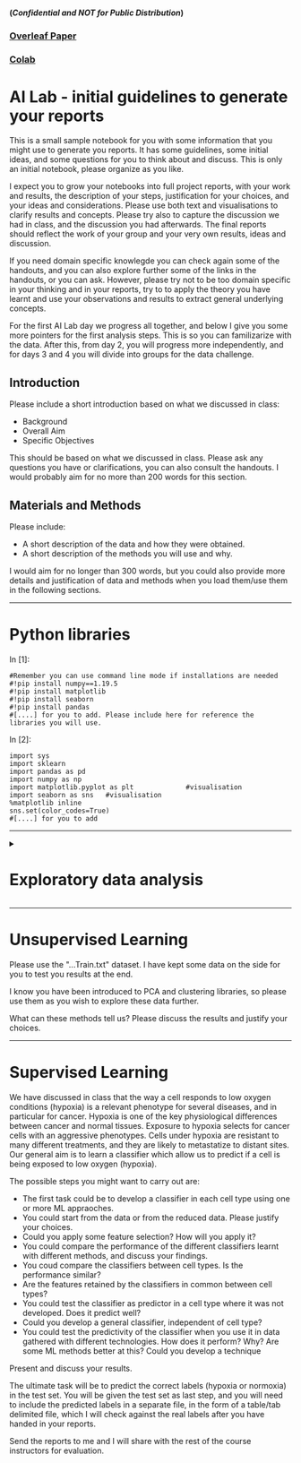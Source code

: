 #### (_Confidential and NOT for Public Distribution_)
### [Overleaf Paper](https://www.overleaf.com/project/642c259e2f694482ba9942e8)
### [Colab](https://colab.research.google.com/drive/1DltVlTuszWOiAbFxQ0-eCtsAYjyLH508?usp=sharing)

# AI Lab - initial guidelines to generate your reports

This is a small sample notebook for you with some information that you
might use to generate you reports. It has some guidelines, some initial
ideas, and some questions for you to think about and discuss. This is
only an initial notebook, please organize as you like.

I expect you to grow your notebooks into full project reports, with your
work and results, the description of your steps, justification for your
choices, and your ideas and considerations. Please use both text and
visualisations to clarify results and concepts. Please try also to
capture the discussion we had in class, and the discussion you had
afterwards. The final reports should reflect the work of your group and
your very own results, ideas and discussion.

If you need domain specific knowlegde you can check again some of the
handouts, and you can also explore further some of the links in the
handouts, or you can ask. However, please try not to be too domain
specific in your thinking and in your reports, try to to apply the
theory you have learnt and use your observations and results to extract
general underlying concepts.

For the first AI Lab day we progress all together, and below I give you
some more pointers for the first analysis steps. This is so you can
familizarize with the data. After this, from day 2, you will progress
more independently, and for days 3 and 4 you will divide into groups for
the data challenge.

## Introduction

Please include a short introduction based on what we discussed in class:

-   Background
-   Overall Aim
-   Specific Objectives


This should be based on what we discussed in class. Please ask any
questions you have or clarifications, you can also consult the handouts.
I would probably aim for no more than 200 words for this section.

## Materials and Methods

Please include:

-   A short description of the data and how they were obtained.
-   A short description of the methods you will use and why.


I would aim for no longer than 300 words, but you could also provide
more details and justification of data and methods when you load
them/use them in the following sections.

------------------------------------------------------------------------

# Python libraries

In \[1\]:

    #Remember you can use command line mode if installations are needed
    #!pip install numpy==1.19.5
    #!pip install matplotlib
    #!pip install seaborn
    #!pip install pandas
    #[....] for you to add. Please include here for reference the libraries you will use. 

In \[2\]:

    import sys
    import sklearn
    import pandas as pd
    import numpy as np
    import matplotlib.pyplot as plt             #visualisation
    import seaborn as sns   #visualisation
    %matplotlib inline     
    sns.set(color_codes=True)
    #[....] for you to add

------------------------------------------------------------------------
<details>
<summary><h1>Exploratory data analysis</h1></summary>

First we load the data. There are four datasets. They correspond to four
different experiments in two different cell lines, and using two
different single cell RNA sequencing techniques. You might proceed one
experiment at a time, or download the metadata for all experiments and
discuss them together. Here I show the example for one of the datasets.

## MCF7 SmartSeq experiment

First we read in the metadata. There are 4 metadata files. One for each
experiment. They are tab delimited file TSV.

In \[3\]:

    # Remember to change the path. This should point to where you have stored the metadata files. 
    df_meta = pd.read_csv("SmartSeq/MCF7_SmartS_MetaData.tsv",delimiter="\t",engine='python',index_col=0)
    print("Dataframe dimensions:", np.shape(df_meta))
    print("First column: ", df_meta.iloc[ : , 0])

    Dataframe dimensions: (383, 8)
    First column:  Filename
    output.STAR.1_A10_Hypo_S28_Aligned.sortedByCoord.out.bam    MCF7
    output.STAR.1_A11_Hypo_S29_Aligned.sortedByCoord.out.bam    MCF7
    output.STAR.1_A12_Hypo_S30_Aligned.sortedByCoord.out.bam    MCF7
    output.STAR.1_A1_Norm_S1_Aligned.sortedByCoord.out.bam      MCF7
    output.STAR.1_A2_Norm_S2_Aligned.sortedByCoord.out.bam      MCF7
                                                                ... 
    output.STAR.4_H5_Norm_S359_Aligned.sortedByCoord.out.bam    MCF7
    output.STAR.4_H6_Norm_S360_Aligned.sortedByCoord.out.bam    MCF7
    output.STAR.4_H7_Hypo_S379_Aligned.sortedByCoord.out.bam    MCF7
    output.STAR.4_H8_Hypo_S380_Aligned.sortedByCoord.out.bam    MCF7
    output.STAR.4_H9_Hypo_S381_Aligned.sortedByCoord.out.bam    MCF7
    Name: Cell Line, Length: 383, dtype: object

In \[4\]:

    df_meta.head(5)   

Out\[4\]:

|                                                          | Cell Line | PCR Plate | Pos | Condition | Hours | Cell name | PreprocessingTag              | ProcessingComments |
|----------------------------------------------------------|-----------|-----------|-----|-----------|-------|-----------|-------------------------------|--------------------|
| Filename                                                 |           |           |     |           |       |           |                               |                    |
| output.STAR.1_A10_Hypo_S28_Aligned.sortedByCoord.out.bam | MCF7      | 1         | A10 | Hypo      | 72    | S28       | Aligned.sortedByCoord.out.bam | STAR,FeatureCounts |
| output.STAR.1_A11_Hypo_S29_Aligned.sortedByCoord.out.bam | MCF7      | 1         | A11 | Hypo      | 72    | S29       | Aligned.sortedByCoord.out.bam | STAR,FeatureCounts |
| output.STAR.1_A12_Hypo_S30_Aligned.sortedByCoord.out.bam | MCF7      | 1         | A12 | Hypo      | 72    | S30       | Aligned.sortedByCoord.out.bam | STAR,FeatureCounts |
| output.STAR.1_A1_Norm_S1_Aligned.sortedByCoord.out.bam   | MCF7      | 1         | A1  | Norm      | 72    | S1        | Aligned.sortedByCoord.out.bam | STAR,FeatureCounts |
| output.STAR.1_A2_Norm_S2_Aligned.sortedByCoord.out.bam   | MCF7      | 1         | A2  | Norm      | 72    | S2        | Aligned.sortedByCoord.out.bam | STAR,FeatureCounts |

You comments

-   what are the raws?
-   what are the columns?

\[....\]

Next we download the actual sequencing data. In this case the datasets
are space-delimited. The name of the file gives you information on cell
line, the technology used and processing. The format is:
CellLine_Technology_preprocessing_Data.txt

You can download all data files, and then discuss them together later,
or proceed one data file at the time.

In \[5\]:

    # Remember to change the path. This should point to where you have stored the data files. 
    df = pd.read_csv("SmartSeq/MCF7_SmartS_Unfiltered_Data.txt",delimiter="\ ",engine='python',index_col=0)
    print("Dataframe dimensions:", np.shape(df))
    print("First column: ", df.iloc[ : , 0])

    Dataframe dimensions: (22934, 383)
    First column:  "WASH7P"         0
    "MIR6859-1"      0
    "WASH9P"         1
    "OR4F29"         0
    "MTND1P23"       0
                  ... 
    "MT-TE"          4
    "MT-CYB"       270
    "MT-TT"          0
    "MT-TP"          5
    "MAFIP"          8
    Name: "output.STAR.1_A10_Hypo_S28_Aligned.sortedByCoord.out.bam", Length: 22934, dtype: int64

For each data file, describe its structure and content.

-   File dimensions
-   Raws/columns are
-   This dataframe uses Symbols to identify genes (e.g. You can add the
    discussion we had in class on identifiers) \[...\]

In \[6\]:

    df.shape

Out\[6\]:

    (22934, 383)

In \[7\]:

    list(df.columns)

Out\[7\]:

    ['"output.STAR.1_A10_Hypo_S28_Aligned.sortedByCoord.out.bam"',
     '"output.STAR.1_A11_Hypo_S29_Aligned.sortedByCoord.out.bam"',
     ...
     '"output.STAR.4_H8_Hypo_S380_Aligned.sortedByCoord.out.bam"',
     '"output.STAR.4_H9_Hypo_S381_Aligned.sortedByCoord.out.bam"']

In \[8\]:

    gene_symbls = df.index
    print("Dataframe indexes: ", gene_symbls)

    Dataframe indexes:  Index(['"WASH7P"', '"MIR6859-1"', '"WASH9P"', '"OR4F29"', '"MTND1P23"',
           '"MTND2P28"', '"MTCO1P12"', '"MTCO2P12"', '"MTATP8P1"', '"MTATP6P1"',
           ...
           '"MT-TH"', '"MT-TS2"', '"MT-TL2"', '"MT-ND5"', '"MT-ND6"', '"MT-TE"',
           '"MT-CYB"', '"MT-TT"', '"MT-TP"', '"MAFIP"'],
          dtype='object', length=22934)

------------------------------------------------------------------------

***Exploratory data analysis*** include a broad range of possible tasks:

-   check how large are the files
-   are the data types all numeric
-   what can you observe by looking at the data (maybe use some plots to
    explain)

In \[9\]:

    np.shape(df)

Out\[9\]:

    (22934, 383)

In \[10\]:

    df.head(5)

Out\[10\]:

|             | "output.STAR.1_A10_Hypo_S28_Aligned.sortedByCoord.out.bam" | "output.STAR.1_A11_Hypo_S29_Aligned.sortedByCoord.out.bam" | "output.STAR.1_A12_Hypo_S30_Aligned.sortedByCoord.out.bam" | "output.STAR.1_A1_Norm_S1_Aligned.sortedByCoord.out.bam" | "output.STAR.1_A2_Norm_S2_Aligned.sortedByCoord.out.bam" | "output.STAR.1_A3_Norm_S3_Aligned.sortedByCoord.out.bam" | "output.STAR.1_A4_Norm_S4_Aligned.sortedByCoord.out.bam" | "output.STAR.1_A5_Norm_S5_Aligned.sortedByCoord.out.bam" | "output.STAR.1_A6_Norm_S6_Aligned.sortedByCoord.out.bam" | "output.STAR.1_A7_Hypo_S25_Aligned.sortedByCoord.out.bam" | ... | "output.STAR.4_H14_Hypo_S383_Aligned.sortedByCoord.out.bam" | "output.STAR.4_H1_Norm_S355_Aligned.sortedByCoord.out.bam" | "output.STAR.4_H2_Norm_S356_Aligned.sortedByCoord.out.bam" | "output.STAR.4_H3_Norm_S357_Aligned.sortedByCoord.out.bam" | "output.STAR.4_H4_Norm_S358_Aligned.sortedByCoord.out.bam" | "output.STAR.4_H5_Norm_S359_Aligned.sortedByCoord.out.bam" | "output.STAR.4_H6_Norm_S360_Aligned.sortedByCoord.out.bam" | "output.STAR.4_H7_Hypo_S379_Aligned.sortedByCoord.out.bam" | "output.STAR.4_H8_Hypo_S380_Aligned.sortedByCoord.out.bam" | "output.STAR.4_H9_Hypo_S381_Aligned.sortedByCoord.out.bam" |
|-------------|------------------------------------------------------------|------------------------------------------------------------|------------------------------------------------------------|----------------------------------------------------------|----------------------------------------------------------|----------------------------------------------------------|----------------------------------------------------------|----------------------------------------------------------|----------------------------------------------------------|-----------------------------------------------------------|-----|-------------------------------------------------------------|------------------------------------------------------------|------------------------------------------------------------|------------------------------------------------------------|------------------------------------------------------------|------------------------------------------------------------|------------------------------------------------------------|------------------------------------------------------------|------------------------------------------------------------|------------------------------------------------------------|
| "WASH7P"    | 0                                                          | 0                                                          | 0                                                          | 0                                                        | 0                                                        | 0                                                        | 0                                                        | 0                                                        | 0                                                        | 0                                                         | ... | 0                                                           | 0                                                          | 0                                                          | 1                                                          | 0                                                          | 0                                                          | 0                                                          | 1                                                          | 0                                                          | 1                                                          |
| "MIR6859-1" | 0                                                          | 0                                                          | 0                                                          | 0                                                        | 0                                                        | 0                                                        | 0                                                        | 0                                                        | 0                                                        | 0                                                         | ... | 0                                                           | 0                                                          | 0                                                          | 0                                                          | 0                                                          | 0                                                          | 0                                                          | 0                                                          | 0                                                          | 0                                                          |
| "WASH9P"    | 1                                                          | 0                                                          | 0                                                          | 0                                                        | 0                                                        | 1                                                        | 10                                                       | 1                                                        | 0                                                        | 0                                                         | ... | 1                                                           | 1                                                          | 0                                                          | 0                                                          | 0                                                          | 0                                                          | 1                                                          | 1                                                          | 4                                                          | 5                                                          |
| "OR4F29"    | 0                                                          | 0                                                          | 0                                                          | 0                                                        | 0                                                        | 0                                                        | 0                                                        | 0                                                        | 0                                                        | 0                                                         | ... | 0                                                           | 0                                                          | 0                                                          | 0                                                          | 0                                                          | 0                                                          | 0                                                          | 0                                                          | 1                                                          | 0                                                          |
| "MTND1P23"  | 0                                                          | 0                                                          | 0                                                          | 0                                                        | 0                                                        | 0                                                        | 0                                                        | 0                                                        | 0                                                        | 0                                                         | ... | 0                                                           | 0                                                          | 1                                                          | 0                                                          | 0                                                          | 0                                                          | 0                                                          | 0                                                          | 0                                                          | 0                                                          |

5 rows × 383 columns

In \[11\]:

    df.dtypes

Out\[11\]:

    "output.STAR.1_A10_Hypo_S28_Aligned.sortedByCoord.out.bam"    int64
    "output.STAR.1_A11_Hypo_S29_Aligned.sortedByCoord.out.bam"    int64
                                                                  ...  
    "output.STAR.4_H8_Hypo_S380_Aligned.sortedByCoord.out.bam"    int64
    "output.STAR.4_H9_Hypo_S381_Aligned.sortedByCoord.out.bam"    int64
    Length: 383, dtype: object

In \[12\]:

    # you can go from data frame to matrix if you prefer
    X= df.to_numpy()
    X
    np.shape(X)
    #note this might need to be transposed later on in the analysis

Out\[12\]:

    (22934, 383)

The aim is to understand the data by summarizing their main
characteristics (e.g. tables with statistics or visually). This step is
the very first one when we analyse the data. It can be time consuming
but it is very useful to understand the data, perform some quality
control, and define the downstream analysis.

Of note, there are ways of carrying out EDA and some steps that are
domain specific, and even in the same domain sometimes there are
different ways of carrying out EDA. It might depends on the specific
technology or the specific question. However, most of the concepts are
general and applicable to many contexts. The focus should be on the
general context.

You have an **"unfiltered"** data file. These are data are matrixes of
counts, no filter was applied and no normalization was applied. It is a
good idea to start to explore this first to understand the issues with
the dataset and discuss them, and what are the general implications of
the issues you encounter.

You have also **"filtered"** data and **"normalized"** data. These have
been pre-processed for you so eliminate some of the issues. You can use
these to train your classifiers.

***Are there missing values in the data?***

This is a recurring issues in many dataset, including in health. If
there were missing data you could remove them, or try some missing data
imputation.

In \[13\]:

    print(df.isnull().sum())

    "output.STAR.1_A10_Hypo_S28_Aligned.sortedByCoord.out.bam"    0
    "output.STAR.1_A11_Hypo_S29_Aligned.sortedByCoord.out.bam"    0
                                                                 ...
    "output.STAR.4_H8_Hypo_S380_Aligned.sortedByCoord.out.bam"    0
    "output.STAR.4_H9_Hypo_S381_Aligned.sortedByCoord.out.bam"    0
    Length: 383, dtype: int64

In \[33\]:

    #df = df.dropna()    # Dropping the missing values.
    #df.count()

In \[34\]:

    #print(df.isnull().sum())   # After dropping the values

Other general questions you might like to ask yourself in EDA are:

-   ***are there some outliers in the features?***
-   ***are there outliers in the cases?***
-   ***are the data normalized?***

Below some first step, for you to continue and expand, or there might be
other things you like to check.

In \[14\]:

    # you can check specific raws and columns in your data
    df.iloc[ 1:5 , 1:5 ]

Out\[14\]:

|             | "output.STAR.1_A11_Hypo_S29_Aligned.sortedByCoord.out.bam" | "output.STAR.1_A12_Hypo_S30_Aligned.sortedByCoord.out.bam" | "output.STAR.1_A1_Norm_S1_Aligned.sortedByCoord.out.bam" | "output.STAR.1_A2_Norm_S2_Aligned.sortedByCoord.out.bam" |
|-------------|------------------------------------------------------------|------------------------------------------------------------|----------------------------------------------------------|----------------------------------------------------------|
| "MIR6859-1" | 0                                                          | 0                                                          | 0                                                        | 0                                                        |
| "WASH9P"    | 0                                                          | 0                                                          | 0                                                        | 0                                                        |
| "OR4F29"    | 0                                                          | 0                                                          | 0                                                        | 0                                                        |
| "MTND1P23"  | 0                                                          | 0                                                          | 0                                                        | 0                                                        |

You can look as some descriptive statistics, for the features (the
genes) or for the cases (the single cells). Below is the example of the
cells. I show mean expression, standard deviation, and other statistics
for the expression of the genes in each cell. You can also look at the
expression of each gene across cells.

In \[15\]:

    df.describe()

Out\[15\]:

|       | "output.STAR.1_A10_Hypo_S28_Aligned.sortedByCoord.out.bam" | "output.STAR.1_A11_Hypo_S29_Aligned.sortedByCoord.out.bam" | "output.STAR.1_A12_Hypo_S30_Aligned.sortedByCoord.out.bam" | "output.STAR.1_A1_Norm_S1_Aligned.sortedByCoord.out.bam" | "output.STAR.1_A2_Norm_S2_Aligned.sortedByCoord.out.bam" | "output.STAR.1_A3_Norm_S3_Aligned.sortedByCoord.out.bam" | "output.STAR.1_A4_Norm_S4_Aligned.sortedByCoord.out.bam" | "output.STAR.1_A5_Norm_S5_Aligned.sortedByCoord.out.bam" | "output.STAR.1_A6_Norm_S6_Aligned.sortedByCoord.out.bam" | "output.STAR.1_A7_Hypo_S25_Aligned.sortedByCoord.out.bam" | ... | "output.STAR.4_H14_Hypo_S383_Aligned.sortedByCoord.out.bam" | "output.STAR.4_H1_Norm_S355_Aligned.sortedByCoord.out.bam" | "output.STAR.4_H2_Norm_S356_Aligned.sortedByCoord.out.bam" | "output.STAR.4_H3_Norm_S357_Aligned.sortedByCoord.out.bam" | "output.STAR.4_H4_Norm_S358_Aligned.sortedByCoord.out.bam" | "output.STAR.4_H5_Norm_S359_Aligned.sortedByCoord.out.bam" | "output.STAR.4_H6_Norm_S360_Aligned.sortedByCoord.out.bam" | "output.STAR.4_H7_Hypo_S379_Aligned.sortedByCoord.out.bam" | "output.STAR.4_H8_Hypo_S380_Aligned.sortedByCoord.out.bam" | "output.STAR.4_H9_Hypo_S381_Aligned.sortedByCoord.out.bam" |
|-------|------------------------------------------------------------|------------------------------------------------------------|------------------------------------------------------------|----------------------------------------------------------|----------------------------------------------------------|----------------------------------------------------------|----------------------------------------------------------|----------------------------------------------------------|----------------------------------------------------------|-----------------------------------------------------------|-----|-------------------------------------------------------------|------------------------------------------------------------|------------------------------------------------------------|------------------------------------------------------------|------------------------------------------------------------|------------------------------------------------------------|------------------------------------------------------------|------------------------------------------------------------|------------------------------------------------------------|------------------------------------------------------------|
| count | 22934.000000                                               | 22934.000000                                               | 22934.000000                                               | 22934.000000                                             | 22934.000000                                             | 22934.000000                                             | 22934.000000                                             | 22934.000000                                             | 22934.000000                                             | 22934.000000                                              | ... | 22934.000000                                                | 22934.000000                                               | 22934.000000                                               | 22934.000000                                               | 22934.000000                                               | 22934.000000                                               | 22934.000000                                               | 22934.000000                                               | 22934.000000                                               | 22934.000000                                               |
| mean  | 40.817651                                                  | 0.012253                                                   | 86.442400                                                  | 1.024636                                                 | 14.531351                                                | 56.213613                                                | 75.397183                                                | 62.767725                                                | 67.396747                                                | 2.240734                                                  | ... | 17.362562                                                   | 42.080230                                                  | 34.692422                                                  | 32.735284                                                  | 21.992718                                                  | 17.439391                                                  | 49.242784                                                  | 61.545609                                                  | 68.289352                                                  | 62.851400                                                  |
| std   | 465.709940                                                 | 0.207726                                                   | 1036.572689                                                | 6.097362                                                 | 123.800530                                               | 503.599145                                               | 430.471519                                               | 520.167576                                               | 459.689019                                               | 25.449630                                                 | ... | 193.153757                                                  | 256.775704                                                 | 679.960908                                                 | 300.291051                                                 | 153.441647                                                 | 198.179666                                                 | 359.337479                                                 | 540.847355                                                 | 636.892085                                                 | 785.670341                                                 |
| min   | 0.000000                                                   | 0.000000                                                   | 0.000000                                                   | 0.000000                                                 | 0.000000                                                 | 0.000000                                                 | 0.000000                                                 | 0.000000                                                 | 0.000000                                                 | 0.000000                                                  | ... | 0.000000                                                    | 0.000000                                                   | 0.000000                                                   | 0.000000                                                   | 0.000000                                                   | 0.000000                                                   | 0.000000                                                   | 0.000000                                                   | 0.000000                                                   | 0.000000                                                   |
| 25%   | 0.000000                                                   | 0.000000                                                   | 0.000000                                                   | 0.000000                                                 | 0.000000                                                 | 0.000000                                                 | 0.000000                                                 | 0.000000                                                 | 0.000000                                                 | 0.000000                                                  | ... | 0.000000                                                    | 0.000000                                                   | 0.000000                                                   | 0.000000                                                   | 0.000000                                                   | 0.000000                                                   | 0.000000                                                   | 0.000000                                                   | 0.000000                                                   | 0.000000                                                   |
| 50%   | 0.000000                                                   | 0.000000                                                   | 0.000000                                                   | 0.000000                                                 | 0.000000                                                 | 0.000000                                                 | 0.000000                                                 | 1.000000                                                 | 0.000000                                                 | 0.000000                                                  | ... | 0.000000                                                    | 0.000000                                                   | 0.000000                                                   | 0.000000                                                   | 0.000000                                                   | 0.000000                                                   | 0.000000                                                   | 0.000000                                                   | 0.000000                                                   | 0.000000                                                   |
| 75%   | 17.000000                                                  | 0.000000                                                   | 5.000000                                                   | 0.000000                                                 | 7.000000                                                 | 23.000000                                                | 39.000000                                                | 35.000000                                                | 38.000000                                                | 1.000000                                                  | ... | 9.000000                                                    | 30.000000                                                  | 0.000000                                                   | 17.000000                                                  | 12.000000                                                  | 9.000000                                                   | 27.000000                                                  | 30.000000                                                  | 38.000000                                                  | 33.000000                                                  |
| max   | 46744.000000                                               | 14.000000                                                  | 82047.000000                                               | 289.000000                                               | 10582.000000                                             | 46856.000000                                             | 29534.000000                                             | 50972.000000                                             | 36236.000000                                             | 1707.000000                                               | ... | 17800.000000                                                | 23355.000000                                               | 81952.000000                                               | 29540.000000                                               | 12149.000000                                               | 19285.000000                                               | 28021.000000                                               | 40708.000000                                               | 46261.000000                                               | 68790.000000                                               |

8 rows × 383 columns

You can plot the values for some features or for some cases

In \[16\]:

    cnames = list(df.columns)
    cnames[1]
    sns.boxplot(x=df[cnames[1]])

Out\[16\]:

    <AxesSubplot:xlabel='"output.STAR.1_A11_Hypo_S29_Aligned.sortedByCoord.out.bam"'>

![](attachment:vertopal_af7e9407fea3417e85ecb8a8be849c8f/a173b14d0b896d9ddb13a9453c80eda5f4255961.png)

In \[17\]:

    # Violin plots can be usefull. They are similar to a box plot, with the addition of a rotated kernel density plot on each side. So you can see the probability density of the data at different values. 
    sns.violinplot(x=df[cnames[1]])

Out\[17\]:

    <AxesSubplot:xlabel='"output.STAR.1_A11_Hypo_S29_Aligned.sortedByCoord.out.bam"'>

![](attachment:vertopal_af7e9407fea3417e85ecb8a8be849c8f/cdad8a3334a97e23fa872f3e1f0a58b0a52281ed.png)

You can plot the distrubtion of the data for each sample, or viceversa.
Below I'm plotting the violin plots of the features' values (the gene
expression) for the first 50 samples (our single cells). Each violin
plot corresponds to a single cell.

In \[20\]:

    df_small = df.iloc[:, :50]
    np.shape(df_small)
    plt.figure(figsize=(16,4))
    plot=sns.violinplot(data=df_small,palette="Set3",cut=0)
    plt.setp(plot.get_xticklabels(), rotation=90)

Out\[20\]:

    [None,
     ...
     None]

![](attachment:vertopal_af7e9407fea3417e85ecb8a8be849c8f/421d8007f5abde8184d491be589fa25e6fba85b0.png)

------------------------------------------------------------------------

Let's look for ***outliers***. A standard appraoch with outliers is to
compute the inter quantile range, and use this to define outliers and
filter them as below.

In \[21\]:

    Q1 = df.quantile(0.25)
    Q3 = df.quantile(0.75)
    IQR = Q3 - Q1
    print(IQR)

    "output.STAR.1_A10_Hypo_S28_Aligned.sortedByCoord.out.bam"    17.0
    "output.STAR.1_A11_Hypo_S29_Aligned.sortedByCoord.out.bam"     0.0
                                                                  ... 
    "output.STAR.4_H8_Hypo_S380_Aligned.sortedByCoord.out.bam"    38.0
    "output.STAR.4_H9_Hypo_S381_Aligned.sortedByCoord.out.bam"    33.0
    Length: 383, dtype: float64

Let's try to eliminate outliers using the quantile range.

PS. Create a new dataset. It is always tidier in EDA. You can eliminate
the old one later if you are happy with your new filtered or transformed
dataset.

In \[22\]:

    df_noOut = df[~((df < (Q1 - 1.5 * IQR)) |(df > (Q3 + 1.5 * IQR))).any(axis=1)]
    df_noOut.shape
    df_noOut.head(3)

Out\[22\]:

|             | "output.STAR.1_A10_Hypo_S28_Aligned.sortedByCoord.out.bam" | "output.STAR.1_A11_Hypo_S29_Aligned.sortedByCoord.out.bam" | "output.STAR.1_A12_Hypo_S30_Aligned.sortedByCoord.out.bam" | "output.STAR.1_A1_Norm_S1_Aligned.sortedByCoord.out.bam" | "output.STAR.1_A2_Norm_S2_Aligned.sortedByCoord.out.bam" | "output.STAR.1_A3_Norm_S3_Aligned.sortedByCoord.out.bam" | "output.STAR.1_A4_Norm_S4_Aligned.sortedByCoord.out.bam" | "output.STAR.1_A5_Norm_S5_Aligned.sortedByCoord.out.bam" | "output.STAR.1_A6_Norm_S6_Aligned.sortedByCoord.out.bam" | "output.STAR.1_A7_Hypo_S25_Aligned.sortedByCoord.out.bam" | ... | "output.STAR.4_H14_Hypo_S383_Aligned.sortedByCoord.out.bam" | "output.STAR.4_H1_Norm_S355_Aligned.sortedByCoord.out.bam" | "output.STAR.4_H2_Norm_S356_Aligned.sortedByCoord.out.bam" | "output.STAR.4_H3_Norm_S357_Aligned.sortedByCoord.out.bam" | "output.STAR.4_H4_Norm_S358_Aligned.sortedByCoord.out.bam" | "output.STAR.4_H5_Norm_S359_Aligned.sortedByCoord.out.bam" | "output.STAR.4_H6_Norm_S360_Aligned.sortedByCoord.out.bam" | "output.STAR.4_H7_Hypo_S379_Aligned.sortedByCoord.out.bam" | "output.STAR.4_H8_Hypo_S380_Aligned.sortedByCoord.out.bam" | "output.STAR.4_H9_Hypo_S381_Aligned.sortedByCoord.out.bam" |
|-------------|------------------------------------------------------------|------------------------------------------------------------|------------------------------------------------------------|----------------------------------------------------------|----------------------------------------------------------|----------------------------------------------------------|----------------------------------------------------------|----------------------------------------------------------|----------------------------------------------------------|-----------------------------------------------------------|-----|-------------------------------------------------------------|------------------------------------------------------------|------------------------------------------------------------|------------------------------------------------------------|------------------------------------------------------------|------------------------------------------------------------|------------------------------------------------------------|------------------------------------------------------------|------------------------------------------------------------|------------------------------------------------------------|
| "MIR6859-1" | 0                                                          | 0                                                          | 0                                                          | 0                                                        | 0                                                        | 0                                                        | 0                                                        | 0                                                        | 0                                                        | 0                                                         | ... | 0                                                           | 0                                                          | 0                                                          | 0                                                          | 0                                                          | 0                                                          | 0                                                          | 0                                                          | 0                                                          | 0                                                          |
| "CICP3"     | 0                                                          | 0                                                          | 0                                                          | 0                                                        | 0                                                        | 0                                                        | 0                                                        | 0                                                        | 0                                                        | 0                                                         | ... | 0                                                           | 0                                                          | 0                                                          | 0                                                          | 0                                                          | 0                                                          | 0                                                          | 0                                                          | 0                                                          | 0                                                          |
| "FAM87B"    | 0                                                          | 0                                                          | 0                                                          | 0                                                        | 0                                                        | 0                                                        | 0                                                        | 0                                                        | 2                                                        | 0                                                         | ... | 0                                                           | 1                                                          | 0                                                          | 0                                                          | 0                                                          | 0                                                          | 0                                                          | 0                                                          | 0                                                          | 0                                                          |

3 rows × 383 columns

Let's look at our violin plots again, for the dataset with outliers
removed:

In \[23\]:

    sns.boxplot(x=df_noOut[cnames[1]])

Out\[23\]:

    <AxesSubplot:xlabel='"output.STAR.1_A11_Hypo_S29_Aligned.sortedByCoord.out.bam"'>

![](attachment:vertopal_af7e9407fea3417e85ecb8a8be849c8f/8e6d86d0a42c1b37c15e8c6b71bb68379a60a0ce.png)

In \[24\]:

    df_noOut_small = df.iloc[:, :50]
    np.shape(df_noOut_small)
    plt.figure(figsize=(16,4))
    plot=sns.violinplot(data=df_noOut_small,palette="Set3",cut=0)
    plt.setp(plot.get_xticklabels(), rotation=90)

Out\[24\]:

    [None,
     ...
     None]

![](attachment:vertopal_af7e9407fea3417e85ecb8a8be849c8f/421d8007f5abde8184d491be589fa25e6fba85b0.png)

They don't look good. We have just zeros now. Simply removing outliers
would not work here, as many genes/features would simply be 0 if we
excluded the outliers. So we need to proceed differently, as *the
outliers seem to be the values carrying the information in this case*.

In fact you might have observed that ***the data are sparse***.

Features with sparse data are features that have mostly zero values. For
example, a sensor connected with a door will send a signal only when
there is a movement of the door. The seonsor recording will have mostly
zero values, because the door is not always moving. The rare non-zero
values will be the valuable information: somebody is entering the room.
Large sparse matrices are common, and encountered often in applied
machine learning tasks. Examples of sparse data include data encodings
that map categories to counts, vectors of one-hot-encoded words or
counts of categorical data. On the other hand, features with dense data
have predominantly non-zero values.

-   ***can you quantify the sparsity?***
-   ***would using sparse matrix representation be an advantage?***
-   ***what would you do to adress this sparsity?***

------------------------------------------------------------------------

You can also inspect summary statistics of the ***distribution*** of
your data. For example you can look at Skewness and Kurtosis of the gene
expression profiles.

In \[25\]:

    from scipy.stats import kurtosis, skew
    colN = np.shape(df)[1]
    colN
    df_skew_cells = []
    for i in range(colN) :     
         v_df = df[cnames[i]]
         df_skew_cells += [skew(v_df)]   
      #  df_skew_cells += [df[cnames[i]].skew()]
    df_skew_cells
    sns.histplot(df_skew_cells,bins=100)
    plt.xlabel('Skewness of single cells expression profiles - original df')

Out\[25\]:

    Text(0.5, 0, 'Skewness of single cells expression profiles - original df')

![](attachment:vertopal_af7e9407fea3417e85ecb8a8be849c8f/ea1d7f2a446ce0aaa32b73b8c782b32477ff0302.png)

In \[26\]:

    df_kurt_cells = []
    for i in range(colN) :     
         v_df = df[cnames[i]]
         df_kurt_cells += [kurtosis(v_df)]   
     #   df_kurt_cells += [df[cnames[i]].kurt()]
    df_kurt_cells
    sns.histplot(df_kurt_cells,bins=100)
    plt.xlabel('Kurtosis of single cells expression profiles - original df')

Out\[26\]:

    Text(0.5, 0, 'Kurtosis of single cells expression profiles - original df')

![](attachment:vertopal_af7e9407fea3417e85ecb8a8be849c8f/471a08ca73a3c5b6f6c9885b5a90f47188e41584.png)

For reference Skewness and Kurtosis for a normal distribution are below.

In \[27\]:

    xnorm = np.random.normal(0, 2, 10000000)   # create random values based on a normal distribution
    xnorm 

    print( "Excess kurtosis of normal distribution: ",  kurtosis(xnorm) )
    print( "Skewness of normal distribution: ", skew(xnorm) )

    Excess kurtosis of normal distribution:  -0.0030042602669548835
    Skewness of normal distribution:  -0.000733958096450209

The distribution are highly non-normal, skewed with heavy tails. Why is
this a problem?

***Data transformation*** can be an option. For example, you can try to
log the data. Log based 2 is often used as +1 indicate doubling of the
feature abundance (gene expression in this case) and -1 halving of the
feature abundance/gene expression. In this way, changes in the values of
the feature upwards or downwards are symmetrical, so up-regulation and
down-regulation of a gene with respect to a control is symmetrical.

In \[29\]:

    df11_log2 = np.log2(df[cnames[1]]+1)
    sns.boxplot(x=df11_log2)

Out\[29\]:

    <AxesSubplot:xlabel='"output.STAR.1_A11_Hypo_S29_Aligned.sortedByCoord.out.bam"'>

![](attachment:vertopal_af7e9407fea3417e85ecb8a8be849c8f/e6f781e5a331d4a078dd246c4c5032b075fc1bcd.png)

In \[30\]:

    sns.violinplot(x=df11_log2)

Out\[30\]:

    <AxesSubplot:xlabel='"output.STAR.1_A11_Hypo_S29_Aligned.sortedByCoord.out.bam"'>

![](attachment:vertopal_af7e9407fea3417e85ecb8a8be849c8f/2c256733564be2094aa7be5ea2fabb65e237a41b.png)

We can check the summary statistics again, and plot the trasformed gene
expression profile of each cell

In \[31\]:

    display(df11_log2.describe().round(2))

    count    22934.00
    mean         0.01
    std          0.12
    min          0.00
    25%          0.00
    50%          0.00
    75%          0.00
    max          3.91
    Name: "output.STAR.1_A11_Hypo_S29_Aligned.sortedByCoord.out.bam", dtype: float64

In \[32\]:

    df1 = df + 1
    df1_log2 = df1.apply(np.log2)
    # I'm selecting part of the data as the plots would otherwise take too long to generate
    df1_log2_small = df1_log2.iloc[:, :50]
    np.shape(df1_log2_small)
    plt.figure(figsize=(16,4))
    plot=sns.violinplot(data=df1_log2_small,palette="Set3",cut=0)
    plt.setp(plot.get_xticklabels(), rotation=90)

Out\[32\]:

    [None,
     ...
     None]

![](attachment:vertopal_af7e9407fea3417e85ecb8a8be849c8f/af0e57c5e2b4ef5b7c6a63868838c5d1b2461807.png)

In \[33\]:

    df1_log2_skew_cells = []
    for i in range(colN) :     
         v_df = df1_log2[cnames[i]]
         df1_log2_skew_cells += [skew(v_df)]   
    df1_log2_skew_cells
    sns.histplot(df1_log2_skew_cells,bins=100)
    plt.xlabel('Skewness of single cells expression profiles - log2 df')

Out\[33\]:

    Text(0.5, 0, 'Skewness of single cells expression profiles - log2 df')

![](attachment:vertopal_af7e9407fea3417e85ecb8a8be849c8f/0ed9c89a65daa8e252ef0fe406679c93d48e9a29.png)

In \[34\]:

    df1_log2_kurt_cells = []
    for i in range(colN) :     
         v_df = df1_log2[cnames[i]]
         df1_log2_kurt_cells += [kurtosis(v_df)] 
     f1_log2_kurt_cells
    sns.histplot(df1_log2_kurt_cells,bins=100)
    plt.xlabel('Kurtosis of single cells expression profiles - log2 df')

Out\[34\]:

    Text(0.5, 0, 'Kurtosis of single cells expression profiles - log2 df')

![](attachment:vertopal_af7e9407fea3417e85ecb8a8be849c8f/44deb7d1ef07ff25d30e5035f6a9830023c008d6.png)

If we are happy with this transformation we can use this transformed
data in what follows.

In \[35\]:

    df = df1_log2

------------------------------------------------------------------------

Each single cell was sequenced independently, so there might be need of
normalizing the data between cells. Let's plot the gene expression
distributions for each cell, and compare them.

In \[38\]:

    df_small = df.iloc[:, 10:30]  #just selecting part of the samples so run time not too long
    sns.displot(data=df_small,palette="Set3",kind="kde", bw_adjust=2)

Out\[38\]:

    <seaborn.axisgrid.FacetGrid at 0x2d99a0eb5e0>

![](attachment:vertopal_af7e9407fea3417e85ecb8a8be849c8f/61c4ce9e4cf566d1a4a001baa013ab9e2a0ed641.png)

By looking at these plots, do you think the data are ***normalized***?
How would you normalize them?

Try the plots above both with the "...unfiltered...txt" (not filtered
and not normalized), "...filtered...txt" (filtered but not normalized)",
and with the "..normalized...txt" data.

------------------------------------------------------------------------

It can also be useful to check for ***duplicate raws***. These can often
happen in any data recording tasks. In our case, there could be some
features that have the same counts across experiments but different
names. There could be many reasons why this happens. They could be the
same entity as there is redundacy in gene annotation, or they could
reflect other issues, for example when in the same region there are
overlapping gene annotations. It is useful to inspect and maybe drop one
of the duplicate features. However, this needs to be noted and recorded,
as it could create issues with data interpretation later on. For
example, in our case, if two genes have the same counts we could drop
one, as they are likely to be two different annotations of the same gene
(or genes with overlapping genomic regions for which we cannot resolve
differences in expression). If we consider both of the duplicate
features/genes, we are potentially duplicating data, creating a bias.
However, if we drop one of them we will miss it in further analyses. For
example, the gene that has been dropped could be the one corresponding
to the most recurring annotation in previous studies. If we dropped this
feature without recording this in a log file, we would miss an important
biological link between the current study and historical studies.

In \[39\]:

    duplicate_rows_df = df[df.duplicated(keep=False)]
    print("number of duplicate rows: ", duplicate_rows_df.shape)
    print("number of duplicate rows: ", duplicate_rows_df)

    number of duplicate rows:  (56, 383)
    number of duplicate rows:                     "output.STAR.1_A10_Hypo_S28_Aligned.sortedByCoord.out.bam"  \
    "SHISAL2A"                                                       0.0            
    "IL12RB2"                                                        0.0   
    ...         
    "SEZ6L"                                                          0.0            
    "ADAMTS5"                                                        0.0            

                       "output.STAR.1_A11_Hypo_S29_Aligned.sortedByCoord.out.bam"  \
    "SHISAL2A"                                                       0.0            
    "IL12RB2"                                                        0.0            
    ...
    "SEZ6L"                                                          0.0            
    "ADAMTS5"                                                        0.0            

                       "output.STAR.1_A12_Hypo_S30_Aligned.sortedByCoord.out.bam"  \
    "SHISAL2A"                                                  0.000000            
    "IL12RB2"                                                   0.000000            
    ...
    "SEZ6L"                                                     0.000000            
    "ADAMTS5"                                                   0.000000            

                       "output.STAR.1_A1_Norm_S1_Aligned.sortedByCoord.out.bam"  \
    "SHISAL2A"                                                       0.0          
    "IL12RB2"                                                        0.0          
    ...
    "SEZ6L"                                                          0.0          
    "ADAMTS5"                                                        0.0          

                       "output.STAR.1_A2_Norm_S2_Aligned.sortedByCoord.out.bam"  \
    "SHISAL2A"                                                       0.0          
    "IL12RB2"                                                        0.0          
    ...
    "SEZ6L"                                                          0.0          
    "ADAMTS5"                                                        0.0          

                       "output.STAR.1_A3_Norm_S3_Aligned.sortedByCoord.out.bam"  \
    "SHISAL2A"                                                       0.0          
    "IL12RB2"                                                        0.0          
    ...
    "SEZ6L"                                                          0.0          
    "ADAMTS5"                                                        0.0          

                       "output.STAR.1_A4_Norm_S4_Aligned.sortedByCoord.out.bam"  \
    "SHISAL2A"                                                  0.000000          
    "IL12RB2"                                                   0.000000          
    ...
    "SEZ6L"                                                     0.000000          
    "ADAMTS5"                                                   0.000000          

                       "output.STAR.1_A5_Norm_S5_Aligned.sortedByCoord.out.bam"  \
    "SHISAL2A"                                                       0.0          
    "IL12RB2"                                                        0.0          
    ...
    "SEZ6L"                                                          0.0          
    "ADAMTS5"                                                        0.0          

                       "output.STAR.1_A6_Norm_S6_Aligned.sortedByCoord.out.bam"  \
    "SHISAL2A"                                                       0.0          
    "IL12RB2"                                                        0.0          
    ...
    "SEZ6L"                                                          0.0          
    "ADAMTS5"                                                        0.0          

                       "output.STAR.1_A7_Hypo_S25_Aligned.sortedByCoord.out.bam"  \
    "SHISAL2A"                                                       0.0           
    "IL12RB2"                                                        0.0           
    ...
    "SEZ6L"                                                          0.0           
    "ADAMTS5"                                                        0.0           

                       ...  \
    "SHISAL2A"         ...   
    "IL12RB2"          ...   
    ...
    "SEZ6L"            ...   
    "ADAMTS5"          ...   

                       "output.STAR.4_H14_Hypo_S383_Aligned.sortedByCoord.out.bam"  \
    "SHISAL2A"                                                       0.0             
    "IL12RB2"                                                        0.0             
    ...
    "SEZ6L"                                                          0.0             
    "ADAMTS5"                                                        0.0             

                       "output.STAR.4_H1_Norm_S355_Aligned.sortedByCoord.out.bam"  \
    "SHISAL2A"                                                       0.0            
    "IL12RB2"                                                        0.0            
    ...
    "SEZ6L"                                                          0.0            
    "ADAMTS5"                                                        0.0            

                       "output.STAR.4_H2_Norm_S356_Aligned.sortedByCoord.out.bam"  \
    "SHISAL2A"                                                       0.0            
    "IL12RB2"                                                        0.0            
    ...
    "SEZ6L"                                                          0.0            
    "ADAMTS5"                                                        0.0            

                       "output.STAR.4_H3_Norm_S357_Aligned.sortedByCoord.out.bam"  \
    "SHISAL2A"                                                  0.000000            
    "IL12RB2"                                                   0.000000            
    ...
    "SUGT1P4-STRA6LP"                                           4.321928            
    "STRA6LP"                                                   4.321928            
    ...
    "SEZ6L"                                                     0.000000            
    "ADAMTS5"                                                   0.000000            

                       "output.STAR.4_H4_Norm_S358_Aligned.sortedByCoord.out.bam"  \
    "SHISAL2A"                                                       0.0            
    "IL12RB2"                                                        0.0            
    ...
    "SEZ6L"                                                          0.0            
    "ADAMTS5"                                                        0.0            

                       "output.STAR.4_H5_Norm_S359_Aligned.sortedByCoord.out.bam"  \
    "SHISAL2A"                                                       0.0            
    "IL12RB2"                                                        0.0            
    ...
    "SEZ6L"                                                          0.0            
    "ADAMTS5"                                                        1.0            

                       "output.STAR.4_H6_Norm_S360_Aligned.sortedByCoord.out.bam"  \
    "SHISAL2A"                                                       0.0            
    "IL12RB2"                                                        0.0            
    ...
    "SEZ6L"                                                          0.0            
    "ADAMTS5"                                                        0.0            

                       "output.STAR.4_H7_Hypo_S379_Aligned.sortedByCoord.out.bam"  \
    "SHISAL2A"                                                       0.0            
    "IL12RB2"                                                        0.0            
    ...
    "SEZ6L"                                                          0.0            
    "ADAMTS5"                                                        0.0            

                       "output.STAR.4_H8_Hypo_S380_Aligned.sortedByCoord.out.bam"  \
    "SHISAL2A"                                                       0.0            
    "IL12RB2"                                                        0.0            
    ...
    "SEZ6L"                                                          0.0            
    "ADAMTS5"                                                        0.0            

                       "output.STAR.4_H9_Hypo_S381_Aligned.sortedByCoord.out.bam"  
    "SHISAL2A"                                                       0.0           
    "IL12RB2"                                                        0.0           
    ...
    "SEZ6L"                                                          0.0           
    "ADAMTS5"                                                        0.0           

    [56 rows x 383 columns]

We could check case by case whether to remove. First let's understand
where the duplicates really are.

In \[40\]:

    #print("names of duplicate rows: ",duplicate_rows_df.index)
    duplicate_rows_df_t = duplicate_rows_df.T
    duplicate_rows_df_t
    c_dupl = duplicate_rows_df_t.corr()
    c_dupl

Out\[40\]:

|                   | "SHISAL2A" | "IL12RB2" | "S1PR1"   | "CD84"    | "GNLY"    | "FAR2P3"  | "KLF2P3"  | "PABPC1P2" | "UGT1A8"  | "UGT1A9"  | ... | "BCL6B"   | "CCL3L3"  | "CCL3L1"  | "OTOP3"   | "RNA5SP450" | "PSG1"    | "MIR3190" | "MIR3191" | "SEZ6L"   | "ADAMTS5" |
|-------------------|------------|-----------|-----------|-----------|-----------|-----------|-----------|------------|-----------|-----------|-----|-----------|-----------|-----------|-----------|-------------|-----------|-----------|-----------|-----------|-----------|
| "SHISAL2A"        | 1.000000   | 0.595969  | 0.600789  | 0.374125  | 0.497375  | -0.008333 | -0.008333 | 0.497375   | -0.013522 | -0.013522 | ... | 0.497375  | -0.011697 | -0.011697 | 0.251552  | -0.005249   | 0.497375  | -0.005249 | -0.005249 | 0.233664  | 0.595969  |
| "IL12RB2"         | 0.595969   | 1.000000  | 0.719609  | 0.902085  | 0.595969  | -0.008126 | -0.008126 | 0.975214   | -0.013187 | -0.013187 | ... | 0.595969  | -0.011407 | -0.011407 | 0.801883  | -0.005119   | 0.595969  | -0.005119 | -0.005119 | 0.785477  | 0.713849  |
| "S1PR1"           | 0.600789   | 0.719609  | 1.000000  | 0.452186  | 0.600789  | -0.008102 | -0.008102 | 0.600789   | -0.013148 | -0.013148 | ... | 0.600789  | -0.011372 | -0.011372 | 0.304354  | -0.005104   | 0.600789  | -0.005104 | -0.005104 | 0.282777  | 0.719609  |
| "CD84"            | 0.374125   | 0.902085  | 0.452186  | 1.000000  | 0.374125  | -0.008126 | -0.008126 | 0.975214   | -0.013187 | -0.013187 | ... | 0.374125  | -0.011407 | -0.011407 | 0.981215  | -0.005119   | 0.374125  | -0.005119 | -0.005119 | 0.975655  | 0.448546  |
| "GNLY"            | 0.497375   | 0.595969  | 0.600789  | 0.374125  | 1.000000  | -0.008333 | -0.008333 | 0.497375   | -0.013522 | -0.013522 | ... | 1.000000  | 0.113449  | 0.113449  | 0.251552  | -0.005249   | 0.497375  | -0.005249 | -0.005249 | 0.233664  | 0.975214  |
| "FAR2P3"          | -0.008333  | -0.008126 | -0.008102 | -0.008126 | -0.008333 | 1.000000  | 1.000000  | -0.008333  | -0.021465 | -0.021465 | ... | -0.008333 | -0.018567 | -0.018567 | -0.007618 | -0.008333   | -0.008333 | -0.008333 | -0.008333 | -0.007524 | -0.008126 |
| "KLF2P3"          | -0.008333  | -0.008126 | -0.008102 | -0.008126 | -0.008333 | 1.000000  | 1.000000  | -0.008333  | -0.021465 | -0.021465 | ... | -0.008333 | -0.018567 | -0.018567 | -0.007618 | -0.008333   | -0.008333 | -0.008333 | -0.008333 | -0.007524 | -0.008126 |
| "PABPC1P2"        | 0.497375   | 0.975214  | 0.600789  | 0.975214  | 0.497375  | -0.008333 | -0.008333 | 1.000000   | -0.013522 | -0.013522 | ... | 0.497375  | -0.011697 | -0.011697 | 0.914209  | -0.005249   | 0.497375  | -0.005249 | -0.005249 | 0.902946  | 0.595969  |
| "UGT1A8"          | -0.013522  | -0.013187 | -0.013148 | -0.013187 | -0.013522 | -0.021465 | -0.021465 | -0.013522  | 1.000000  | 1.000000  | ... | -0.013522 | -0.030130 | -0.030130 | -0.012362 | -0.013522   | -0.013522 | -0.013522 | -0.013522 | -0.012210 | -0.013187 |
| "UGT1A9"          | -0.013522  | -0.013187 | -0.013148 | -0.013187 | -0.013522 | -0.021465 | -0.021465 | -0.013522  | 1.000000  | 1.000000  | ... | -0.013522 | -0.030130 | -0.030130 | -0.012362 | -0.013522   | -0.013522 | -0.013522 | -0.013522 | -0.012210 | -0.013187 |
| "SLC22A14"        | 0.497375   | 0.975214  | 0.600789  | 0.975214  | 0.497375  | -0.008333 | -0.008333 | 1.000000   | -0.013522 | -0.013522 | ... | 0.497375  | -0.011697 | -0.011697 | 0.914209  | -0.005249   | 0.497375  | -0.005249 | -0.005249 | 0.902946  | 0.595969  |
| "COQ10BP2"        | 1.000000   | 0.595969  | 0.600789  | 0.374125  | 0.497375  | -0.008333 | -0.008333 | 0.497375   | -0.013522 | -0.013522 | ... | 0.497375  | -0.011697 | -0.011697 | 0.251552  | -0.005249   | 0.497375  | -0.005249 | -0.005249 | 0.233664  | 0.595969  |
| "PANDAR"          | -0.020348  | -0.019843 | -0.019784 | -0.019843 | -0.020348 | -0.032300 | -0.032300 | -0.020348  | 0.001888  | 0.001888  | ... | -0.020348 | 0.003298  | 0.003298  | -0.018602 | -0.020348   | -0.020348 | 0.118817  | 0.118817  | -0.018373 | -0.019843 |
| "LAP3P2"          | -0.020348  | -0.019843 | -0.019784 | -0.019843 | -0.020348 | -0.032300 | -0.032300 | -0.020348  | 0.001888  | 0.001888  | ... | -0.020348 | 0.003298  | 0.003298  | -0.018602 | -0.020348   | -0.020348 | 0.118817  | 0.118817  | -0.018373 | -0.019843 |
| "RPL22P16"        | -0.005249  | -0.005119 | -0.005104 | -0.005119 | -0.005249 | -0.008333 | -0.008333 | -0.005249  | -0.013522 | -0.013522 | ... | -0.005249 | -0.011697 | -0.011697 | -0.004799 | 1.000000    | -0.005249 | -0.005249 | -0.005249 | -0.004740 | -0.005119 |
| "GALNT17"         | 0.595969   | 1.000000  | 0.719609  | 0.902085  | 0.595969  | -0.008126 | -0.008126 | 0.975214   | -0.013187 | -0.013187 | ... | 0.595969  | -0.011407 | -0.011407 | 0.801883  | -0.005119   | 0.595969  | -0.005119 | -0.005119 | 0.785477  | 0.713849  |
| "PON1"            | 0.595969   | 1.000000  | 0.719609  | 0.902085  | 0.595969  | -0.008126 | -0.008126 | 0.975214   | -0.013187 | -0.013187 | ... | 0.595969  | -0.011407 | -0.011407 | 0.801883  | -0.005119   | 0.595969  | -0.005119 | -0.005119 | 0.785477  | 0.713849  |
| "HTR5A"           | -0.005249  | -0.005119 | -0.005104 | -0.005119 | -0.005249 | -0.008333 | -0.008333 | -0.005249  | -0.013522 | -0.013522 | ... | -0.005249 | -0.011697 | -0.011697 | -0.004799 | -0.005249   | -0.005249 | -0.005249 | -0.005249 | -0.004740 | -0.005119 |
| "SNORA36A"        | -0.005593  | -0.005455 | -0.005438 | -0.005455 | -0.005593 | -0.008879 | -0.008879 | -0.005593  | -0.014408 | -0.014408 | ... | -0.005593 | 0.086725  | 0.086725  | -0.005113 | -0.005593   | -0.005593 | -0.005593 | -0.005593 | -0.005050 | -0.005455 |
| "MIR664B"         | -0.005593  | -0.005455 | -0.005438 | -0.005455 | -0.005593 | -0.008879 | -0.008879 | -0.005593  | -0.014408 | -0.014408 | ... | -0.005593 | 0.086725  | 0.086725  | -0.005113 | -0.005593   | -0.005593 | -0.005593 | -0.005593 | -0.005050 | -0.005455 |
| "CSMD1"           | 0.233664   | 0.785477  | 0.282777  | 0.975655  | 0.233664  | -0.007524 | -0.007524 | 0.902946   | -0.012210 | -0.012210 | ... | 0.233664  | -0.010561 | -0.010561 | 0.999636  | -0.004740   | 0.233664  | -0.004740 | -0.004740 | 1.000000  | 0.280484  |
| "KCNS2"           | 0.497375   | 0.595969  | 0.600789  | 0.374125  | 1.000000  | -0.008333 | -0.008333 | 0.497375   | -0.013522 | -0.013522 | ... | 1.000000  | 0.113449  | 0.113449  | 0.251552  | -0.005249   | 0.497375  | -0.005249 | -0.005249 | 0.233664  | 0.975214  |
| "MIR548AA1"       | -0.005119  | -0.004992 | -0.004977 | -0.004992 | -0.005119 | -0.008126 | -0.008126 | -0.005119  | -0.013187 | -0.013187 | ... | -0.005119 | -0.011407 | -0.011407 | -0.004680 | -0.005119   | -0.005119 | -0.005119 | -0.005119 | -0.004622 | -0.004992 |
| "MIR548D1"        | -0.005119  | -0.004992 | -0.004977 | -0.004992 | -0.005119 | -0.008126 | -0.008126 | -0.005119  | -0.013187 | -0.013187 | ... | -0.005119 | -0.011407 | -0.011407 | -0.004680 | -0.005119   | -0.005119 | -0.005119 | -0.005119 | -0.004622 | -0.004992 |
| "MTCO2P11"        | -0.005249  | -0.005119 | -0.005104 | -0.005119 | -0.005249 | -0.008333 | -0.008333 | -0.005249  | -0.013522 | -0.013522 | ... | -0.005249 | -0.011697 | -0.011697 | -0.004799 | -0.005249   | -0.005249 | -0.005249 | -0.005249 | -0.004740 | -0.005119 |
| "CLCN3P1"         | 0.251552   | 0.801883  | 0.304354  | 0.981215  | 0.251552  | -0.007618 | -0.007618 | 0.914209   | -0.012362 | -0.012362 | ... | 0.251552  | -0.010693 | -0.010693 | 1.000000  | -0.004799   | 0.251552  | -0.004799 | -0.004799 | 0.999636  | 0.301890  |
| "SUGT1P4-STRA6LP" | 0.037564   | -0.030417 | -0.030325 | -0.030417 | -0.031190 | 0.054004  | 0.054004  | -0.031190  | 0.094395  | 0.094395  | ... | -0.031190 | 0.081243  | 0.081243  | -0.028514 | -0.031190   | -0.031190 | 0.093831  | 0.093831  | -0.028163 | -0.030417 |
| "STRA6LP"         | 0.037564   | -0.030417 | -0.030325 | -0.030417 | -0.031190 | 0.054004  | 0.054004  | -0.031190  | 0.094395  | 0.094395  | ... | -0.031190 | 0.081243  | 0.081243  | -0.028514 | -0.031190   | -0.031190 | 0.093831  | 0.093831  | -0.028163 | -0.030417 |
| "MUC6"            | 0.600789   | 0.719609  | 1.000000  | 0.452186  | 0.600789  | -0.008102 | -0.008102 | 0.600789   | -0.013148 | -0.013148 | ... | 0.600789  | -0.011372 | -0.011372 | 0.304354  | -0.005104   | 0.600789  | -0.005104 | -0.005104 | 0.282777  | 0.719609  |
| "VSTM4"           | 0.497375   | 0.595969  | 0.600789  | 0.374125  | 0.497375  | -0.008333 | -0.008333 | 0.497375   | -0.013522 | -0.013522 | ... | 0.497375  | -0.011697 | -0.011697 | 0.251552  | -0.005249   | 1.000000  | -0.005249 | -0.005249 | 0.233664  | 0.595969  |
| "LINC00856"       | -0.008950  | -0.008728 | 0.091960  | -0.008728 | -0.008950 | -0.014208 | -0.014208 | -0.008950  | -0.023056 | -0.023056 | ... | -0.008950 | -0.019943 | -0.019943 | -0.008182 | -0.008950   | -0.008950 | -0.008950 | -0.008950 | -0.008082 | -0.008728 |
| "LINC00595"       | -0.008950  | -0.008728 | 0.091960  | -0.008728 | -0.008950 | -0.014208 | -0.014208 | -0.008950  | -0.023056 | -0.023056 | ... | -0.008950 | -0.019943 | -0.019943 | -0.008182 | -0.008950   | -0.008950 | -0.008950 | -0.008950 | -0.008082 | -0.008728 |
| "CACYBPP1"        | -0.005249  | -0.005119 | -0.005104 | -0.005119 | -0.005249 | -0.008333 | -0.008333 | -0.005249  | -0.013522 | -0.013522 | ... | -0.005249 | -0.011697 | -0.011697 | -0.004799 | -0.005249   | -0.005249 | -0.005249 | -0.005249 | -0.004740 | -0.005119 |
| "LINC00477"       | -0.007266  | -0.007086 | -0.007065 | -0.007086 | -0.007266 | -0.011534 | -0.011534 | -0.007266  | -0.018717 | -0.018717 | ... | -0.007266 | 0.103574  | 0.103574  | -0.006643 | -0.007266   | -0.007266 | -0.007266 | -0.007266 | -0.006561 | -0.007086 |
| "KNOP1P1"         | -0.007266  | -0.007086 | -0.007065 | -0.007086 | -0.007266 | -0.011534 | -0.011534 | -0.007266  | -0.018717 | -0.018717 | ... | -0.007266 | 0.103574  | 0.103574  | -0.006643 | -0.007266   | -0.007266 | -0.007266 | -0.007266 | -0.006561 | -0.007086 |
| "WDR95P"          | 0.374125   | 0.902085  | 0.452186  | 1.000000  | 0.374125  | -0.008126 | -0.008126 | 0.975214   | -0.013187 | -0.013187 | ... | 0.374125  | -0.011407 | -0.011407 | 0.981215  | -0.005119   | 0.374125  | -0.005119 | -0.005119 | 0.975655  | 0.448546  |
| "MIR20A"          | -0.005119  | -0.004992 | -0.004977 | -0.004992 | -0.005119 | -0.008126 | -0.008126 | -0.005119  | -0.013187 | -0.013187 | ... | -0.005119 | -0.011407 | -0.011407 | -0.004680 | -0.005119   | -0.005119 | -0.005119 | -0.005119 | -0.004622 | -0.004992 |
| "MIR19B1"         | -0.005119  | -0.004992 | -0.004977 | -0.004992 | -0.005119 | -0.008126 | -0.008126 | -0.005119  | -0.013187 | -0.013187 | ... | -0.005119 | -0.011407 | -0.011407 | -0.004680 | -0.005119   | -0.005119 | -0.005119 | -0.005119 | -0.004622 | -0.004992 |
| "RPL21P5"         | 0.497375   | 0.595969  | 0.600789  | 0.374125  | 0.497375  | -0.008333 | -0.008333 | 0.497375   | -0.013522 | -0.013522 | ... | 0.497375  | -0.011697 | -0.011697 | 0.251552  | -0.005249   | 0.497375  | -0.005249 | -0.005249 | 0.233664  | 0.595969  |
| "RNU6-539P"       | -0.005249  | -0.005119 | -0.005104 | -0.005119 | -0.005249 | -0.008333 | -0.008333 | -0.005249  | -0.013522 | -0.013522 | ... | -0.005249 | -0.011697 | -0.011697 | -0.004799 | -0.005249   | -0.005249 | -0.005249 | -0.005249 | -0.004740 | -0.005119 |
| "SNRPN"           | -0.005249  | -0.005119 | -0.005104 | -0.005119 | -0.005249 | -0.008333 | -0.008333 | -0.005249  | -0.013522 | -0.013522 | ... | -0.005249 | -0.011697 | -0.011697 | -0.004799 | -0.005249   | -0.005249 | -0.005249 | -0.005249 | -0.004740 | -0.005119 |
| "SNURF"           | -0.005249  | -0.005119 | -0.005104 | -0.005119 | -0.005249 | -0.008333 | -0.008333 | -0.005249  | -0.013522 | -0.013522 | ... | -0.005249 | -0.011697 | -0.011697 | -0.004799 | -0.005249   | -0.005249 | -0.005249 | -0.005249 | -0.004740 | -0.005119 |
| "RBFOX1"          | 0.497375   | 0.595969  | 0.600789  | 0.374125  | 0.497375  | -0.008333 | -0.008333 | 0.497375   | -0.013522 | -0.013522 | ... | 0.497375  | -0.011697 | -0.011697 | 0.251552  | -0.005249   | 0.497375  | -0.005249 | -0.005249 | 0.233664  | 0.595969  |
| "LINC02183"       | 0.595969   | 0.713849  | 0.719609  | 0.448546  | 0.975214  | -0.008126 | -0.008126 | 0.595969   | -0.013187 | -0.013187 | ... | 0.975214  | 0.083019  | 0.083019  | 0.301890  | -0.005119   | 0.595969  | -0.005119 | -0.005119 | 0.280484  | 1.000000  |
| "MT1M"            | 0.595969   | 0.713849  | 0.719609  | 0.448546  | 0.595969  | -0.008126 | -0.008126 | 0.595969   | -0.013187 | -0.013187 | ... | 0.595969  | -0.011407 | -0.011407 | 0.301890  | -0.005119   | 0.595969  | -0.005119 | -0.005119 | 0.280484  | 0.713849  |
| "ASPA"            | 0.595969   | 0.713849  | 0.719609  | 0.448546  | 0.595969  | -0.008126 | -0.008126 | 0.595969   | -0.013187 | -0.013187 | ... | 0.595969  | -0.011407 | -0.011407 | 0.301890  | -0.005119   | 0.595969  | -0.005119 | -0.005119 | 0.280484  | 0.713849  |
| "BCL6B"           | 0.497375   | 0.595969  | 0.600789  | 0.374125  | 1.000000  | -0.008333 | -0.008333 | 0.497375   | -0.013522 | -0.013522 | ... | 1.000000  | 0.113449  | 0.113449  | 0.251552  | -0.005249   | 0.497375  | -0.005249 | -0.005249 | 0.233664  | 0.975214  |
| "CCL3L3"          | -0.011697  | -0.011407 | -0.011372 | -0.011407 | 0.113449  | -0.018567 | -0.018567 | -0.011697  | -0.030130 | -0.030130 | ... | 0.113449  | 1.000000  | 1.000000  | -0.010693 | -0.011697   | -0.011697 | -0.011697 | -0.011697 | -0.010561 | 0.083019  |
| "CCL3L1"          | -0.011697  | -0.011407 | -0.011372 | -0.011407 | 0.113449  | -0.018567 | -0.018567 | -0.011697  | -0.030130 | -0.030130 | ... | 0.113449  | 1.000000  | 1.000000  | -0.010693 | -0.011697   | -0.011697 | -0.011697 | -0.011697 | -0.010561 | 0.083019  |
| "OTOP3"           | 0.251552   | 0.801883  | 0.304354  | 0.981215  | 0.251552  | -0.007618 | -0.007618 | 0.914209   | -0.012362 | -0.012362 | ... | 0.251552  | -0.010693 | -0.010693 | 1.000000  | -0.004799   | 0.251552  | -0.004799 | -0.004799 | 0.999636  | 0.301890  |
| "RNA5SP450"       | -0.005249  | -0.005119 | -0.005104 | -0.005119 | -0.005249 | -0.008333 | -0.008333 | -0.005249  | -0.013522 | -0.013522 | ... | -0.005249 | -0.011697 | -0.011697 | -0.004799 | 1.000000    | -0.005249 | -0.005249 | -0.005249 | -0.004740 | -0.005119 |
| "PSG1"            | 0.497375   | 0.595969  | 0.600789  | 0.374125  | 0.497375  | -0.008333 | -0.008333 | 0.497375   | -0.013522 | -0.013522 | ... | 0.497375  | -0.011697 | -0.011697 | 0.251552  | -0.005249   | 1.000000  | -0.005249 | -0.005249 | 0.233664  | 0.595969  |
| "MIR3190"         | -0.005249  | -0.005119 | -0.005104 | -0.005119 | -0.005249 | -0.008333 | -0.008333 | -0.005249  | -0.013522 | -0.013522 | ... | -0.005249 | -0.011697 | -0.011697 | -0.004799 | -0.005249   | -0.005249 | 1.000000  | 1.000000  | -0.004740 | -0.005119 |
| "MIR3191"         | -0.005249  | -0.005119 | -0.005104 | -0.005119 | -0.005249 | -0.008333 | -0.008333 | -0.005249  | -0.013522 | -0.013522 | ... | -0.005249 | -0.011697 | -0.011697 | -0.004799 | -0.005249   | -0.005249 | 1.000000  | 1.000000  | -0.004740 | -0.005119 |
| "SEZ6L"           | 0.233664   | 0.785477  | 0.282777  | 0.975655  | 0.233664  | -0.007524 | -0.007524 | 0.902946   | -0.012210 | -0.012210 | ... | 0.233664  | -0.010561 | -0.010561 | 0.999636  | -0.004740   | 0.233664  | -0.004740 | -0.004740 | 1.000000  | 0.280484  |
| "ADAMTS5"         | 0.595969   | 0.713849  | 0.719609  | 0.448546  | 0.975214  | -0.008126 | -0.008126 | 0.595969   | -0.013187 | -0.013187 | ... | 0.975214  | 0.083019  | 0.083019  | 0.301890  | -0.005119   | 0.595969  | -0.005119 | -0.005119 | 0.280484  | 1.000000  |

56 rows × 56 columns

In \[41\]:

    # warning: the scatter plots below might take a long time if the number of duplicate features is large
    # sns.pairplot(duplicate_rows_df_t)

We can look at the statistics of the gene expression profiles of
genes/features that seem duplicates. They might be features with many
zeros, or many missing data.

In \[42\]:

    duplicate_rows_df_t.describe()

Out\[42\]:

|       | "SHISAL2A" | "IL12RB2"  | "S1PR1"    | "CD84"     | "GNLY"     | "FAR2P3"   | "KLF2P3"   | "PABPC1P2" | "UGT1A8"   | "UGT1A9"   | ... | "BCL6B"    | "CCL3L3"   | "CCL3L1"   | "OTOP3"    | "RNA5SP450" | "PSG1"     | "MIR3190"  | "MIR3191"  | "SEZ6L"    | "ADAMTS5"  |
|-------|------------|------------|------------|------------|------------|------------|------------|------------|------------|------------|-----|------------|------------|------------|------------|-------------|------------|------------|------------|------------|------------|
| count | 383.000000 | 383.000000 | 383.000000 | 383.000000 | 383.000000 | 383.000000 | 383.000000 | 383.000000 | 383.000000 | 383.000000 | ... | 383.000000 | 383.000000 | 383.000000 | 383.000000 | 383.000000  | 383.000000 | 383.000000 | 383.000000 | 383.000000 | 383.000000 |
| mean  | 0.005222   | 0.006749   | 0.010888   | 0.006749   | 0.005222   | 0.013055   | 0.013055   | 0.005222   | 0.137891   | 0.137891   | ... | 0.005222   | 0.093464   | 0.093464   | 0.009360   | 0.005222    | 0.005222   | 0.005222   | 0.005222   | 0.009941   | 0.006749   |
| std   | 0.072168   | 0.095647   | 0.154756   | 0.095647   | 0.072168   | 0.113658   | 0.113658   | 0.072168   | 0.739790   | 0.739790   | ... | 0.072168   | 0.579702   | 0.579702   | 0.141500   | 0.072168    | 0.072168   | 0.072168   | 0.072168   | 0.152152   | 0.095647   |
| min   | 0.000000   | 0.000000   | 0.000000   | 0.000000   | 0.000000   | 0.000000   | 0.000000   | 0.000000   | 0.000000   | 0.000000   | ... | 0.000000   | 0.000000   | 0.000000   | 0.000000   | 0.000000    | 0.000000   | 0.000000   | 0.000000   | 0.000000   | 0.000000   |
| 25%   | 0.000000   | 0.000000   | 0.000000   | 0.000000   | 0.000000   | 0.000000   | 0.000000   | 0.000000   | 0.000000   | 0.000000   | ... | 0.000000   | 0.000000   | 0.000000   | 0.000000   | 0.000000    | 0.000000   | 0.000000   | 0.000000   | 0.000000   | 0.000000   |
| 50%   | 0.000000   | 0.000000   | 0.000000   | 0.000000   | 0.000000   | 0.000000   | 0.000000   | 0.000000   | 0.000000   | 0.000000   | ... | 0.000000   | 0.000000   | 0.000000   | 0.000000   | 0.000000    | 0.000000   | 0.000000   | 0.000000   | 0.000000   | 0.000000   |
| 75%   | 0.000000   | 0.000000   | 0.000000   | 0.000000   | 0.000000   | 0.000000   | 0.000000   | 0.000000   | 0.000000   | 0.000000   | ... | 0.000000   | 0.000000   | 0.000000   | 0.000000   | 0.000000    | 0.000000   | 0.000000   | 0.000000   | 0.000000   | 0.000000   |
| max   | 1.000000   | 1.584963   | 2.584963   | 1.584963   | 1.000000   | 1.000000   | 1.000000   | 1.000000   | 6.303781   | 6.303781   | ... | 1.000000   | 6.066089   | 6.066089   | 2.584963   | 1.000000    | 1.000000   | 1.000000   | 1.000000   | 2.807355   | 1.584963   |

8 rows × 56 columns

In \[43\]:

    #df.count()      # Used to count the number of rows and columns

Below we drop duplicates

In \[44\]:

    df_noDup = df.drop_duplicates()
    #df_noDup

In \[45\]:

    df_noDup.count()

Out\[45\]:

    "output.STAR.1_A10_Hypo_S28_Aligned.sortedByCoord.out.bam"    22905
    "output.STAR.1_A11_Hypo_S29_Aligned.sortedByCoord.out.bam"    22905
    "output.STAR.1_A12_Hypo_S30_Aligned.sortedByCoord.out.bam"    22905
    "output.STAR.1_A1_Norm_S1_Aligned.sortedByCoord.out.bam"      22905
    "output.STAR.1_A2_Norm_S2_Aligned.sortedByCoord.out.bam"      22905
                                                                  ...  
    "output.STAR.4_H5_Norm_S359_Aligned.sortedByCoord.out.bam"    22905
    "output.STAR.4_H6_Norm_S360_Aligned.sortedByCoord.out.bam"    22905
    "output.STAR.4_H7_Hypo_S379_Aligned.sortedByCoord.out.bam"    22905
    "output.STAR.4_H8_Hypo_S380_Aligned.sortedByCoord.out.bam"    22905
    "output.STAR.4_H9_Hypo_S381_Aligned.sortedByCoord.out.bam"    22905
    Length: 383, dtype: int64

If we are happy that we are not missing key features by excluding
duplicates we can replace our matrix/dataframe with the new reduced
matrix/dataframe

In \[46\]:

    df = df_noDup

------------------------------------------------------------------------

After the basic EDA, we can explore the ***data structure***.

We can check the correlation between features (i.e. the expression of
different genes), or between samples (i.e. the correlation between gene
expression profiles of the different cells), and visualize the results
in tables or plots, e.g. using Heatmaps.

Below I look at the correlation between samples:

In \[47\]:

    plt.figure(figsize=(10,5))
    #df_small = df.iloc[:, :50]
    #c= df_small.corr()
    c= df.corr()
    midpoint = (c.values.max() - c.values.min()) /2 + c.values.min()
    #sns.heatmap(c,cmap='coolwarm',annot=True, center=midpoint )
    sns.heatmap(c,cmap='coolwarm', center=0 )
    print("Number of cells included: ", np.shape(c))
    print("Average correlation of expression profiles between cells: ", midpoint)
    print("Min. correlation of expression profiles between cells: ", c.values.min())

    Number of cells included:  (383, 383)
    Average correlation of expression profiles between cells:  0.49700027101345085
    Min. correlation of expression profiles between cells:  -0.005999457973098348

![](attachment:vertopal_af7e9407fea3417e85ecb8a8be849c8f/b5f4bf6dcc084b34a7d0b1e5392db4a7d7e2037c.png)

In \[48\]:

    # You can also visualized using plots
    # sns.pairplot(df_small)

You could look at the distribution of the correlation between gene
expression profiles using Histogram

In \[49\]:

    np.shape(c)
    type(c)
    c.head(3)
    c_small=c.iloc[:,:3]
    sns.histplot(c_small,bins=100)
    plt.ylabel('Frequency')
    plt.xlabel('Correlation between cells expression profiles')

Out\[49\]:

    Text(0.5, 0, 'Correlation between cells expression profiles')

![.](attachment:vertopal_af7e9407fea3417e85ecb8a8be849c8f/58885fde60d9ea27dc06a3095867362cad1ee49b.png)

We expect the correlation between the gene expression profiles of the
the single cells to be fairly high.

Some genes will be characteristic of some cells. For example in our case
we expect some genes to be expressed at high levels only in cells
cultured in conditions of low oxygen (hypoxia), or viceversa. However,
most of the low and/or high expressed genes will tend to be generally
similar. Several genes will have a high expression across cells as they
are house keeping genes needed for the basic functioning of the cell.
Some genes will have low expression across cells as they are less or not
essential for the normal functioning, so they will have low or no
expression across cells and will only be expressed in specific
circumstances.

Are there some cells which are not correlated with the others? Can you
explore the distributions of gene expression for these cells and check
why? Do they have more zero values than other cells? Or do they have
higher values?

Next you could explore the features/genes. Are they correlated? Is this
expected? Could this generate issues in the ML?

Repeat the steps above for all datasets, and discuss the findings.

From now on we will proceed with the **pre-processed, filtered and
normalized, data**. We will use the data file with name "....3000...".
These are not only data which have been filtered and processed to
address the issues discussed in the EDA, but I have also selected the
3000 **most variable** features. This is a first arbitrary threshold to
focus on the most informative features for the purpose of this analysis.
However, there are many other methods to reduce dimensionality. Can you
suggest and discuss other approaches?
</details>

------------------------------------------------------------------------

# Unsupervised Learning

Please use the "...Train.txt" dataset. I have kept some data on the side
for you to test you results at the end.

I know you have been introduced to PCA and clustering libraries, so
please use them as you wish to explore these data further.

What can these methods tell us? Please discuss the results and justify
your choices.

------------------------------------------------------------------------

# Supervised Learning

We have discussed in class that the way a cell responds to low oxygen
conditions (hypoxia) is a relevant phenotype for several diseases, and
in particular for cancer. Hypoxia is one of the key physiological
differences between cancer and normal tissues. Exposure to hypoxia
selects for cancer cells with an aggressive phenotypes. Cells under
hypoxia are resistant to many different treatments, and they are likely
to metastatize to distant sites. Our general aim is to learn a
classifier which allow us to predict if a cell is being exposed to low
oxygen (hypoxia).

The possible steps you might want to carry out are:

-   The first task could be to develop a classifier in each cell type
    using one or more ML appraoches.
-   You could start from the data or from the reduced data. Please
    justify your choices.
-   Could you apply some feature selection? How will you apply it?
-   You could compare the performance of the different classifiers
    learnt with different methods, and discuss your findings.
-   You coud compare the classifiers between cell types. Is the
    performance similar?
-   Are the features retained by the classifiers in common between cell
    types?
-   You could test the classifier as predictor in a cell type where it
    was not developed. Does it predict well?
-   Could you develop a general classifier, independent of cell type?
-   You could test the predictivity of the classifier when you use it in
    data gathered with different technologies. How does it perform? Why?
    Are some ML methods better at this? Could you develop a technique

Present and discuss your results.

The ultimate task will be to predict the correct labels (hypoxia or
normoxia) in the test set. You will be given the test set as last step,
and you will need to include the predicted labels in a separate file, in
the form of a table/tab delimited file, which I will check against the
real labels after you have handed in your reports.

Send the reports to me and I will share with the rest of the course
instructors for evaluation.
